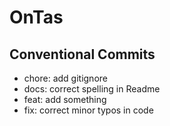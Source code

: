 # OnTas

## Conventional Commits

- chore: add gitignore
- docs: correct spelling in Readme
- feat: add something
- fix: correct minor typos in code
